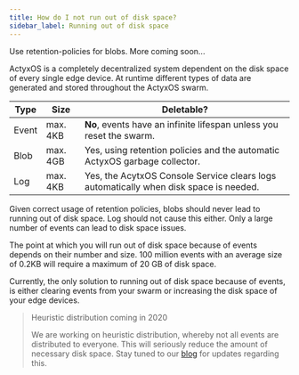 ```yaml
---
title: How do I not run out of disk space?
sidebar_label: Running out of disk space
---
```


Use retention-policies for blobs. More coming soon...

ActyxOS is a completely decentralized system dependent on the disk space of every single edge device. At runtime different types of data are generated and stored throughout the ActyxOS swarm.

| Type    | Size     | Deletable?                                                                            |
|---------|----------|---------------------------------------------------------------------------------------|
| Event   | max. 4KB | **No**, events have an infinite lifespan unless you reset the swarm.                  |
| Blob    | max. 4GB | Yes, using retention policies and the automatic ActyxOS garbage collector.            |
| Log     | max. 4KB | Yes, the AcytxOS Console Service clears logs automatically when disk space is needed. |

Given correct usage of retention policies, blobs should never lead to running out of disk space. Log should not cause this either. Only a large number of events can lead to disk space issues.

The point at which you will run out of disk space because of events depends on their number and size. 100 million events with an average size of 0.2KB will require a maximum of 20 GB of disk space.

Currently, the only solution to running out of disk space because of events, is either clearing events from your swarm or increasing the disk space of your edge devices.

> Heuristic distribution coming in 2020
>
> We are working on heuristic distribution, whereby not all events are distributed to everyone. This will seriously reduce the amount of necessary disk space. Stay tuned to our [blog](/blog) for updates regarding this.